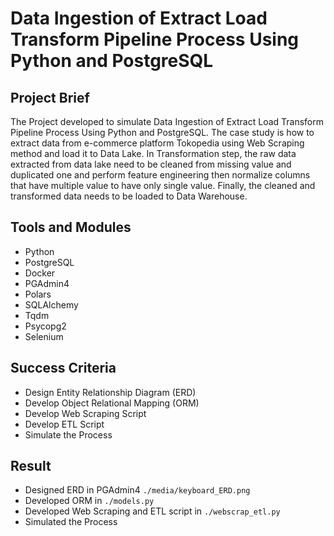 # Data Ingestion of Extract Load Transform Pipeline Process Using Python and PostgreSQL

## Project Brief
The Project developed to simulate Data Ingestion of Extract Load Transform Pipeline Process Using Python and PostgreSQL. The case study is how to extract data from e-commerce platform Tokopedia using Web Scraping method and load it to Data Lake. In Transformation step, the raw data extracted from data lake need to be cleaned from missing value and duplicated one and perform feature engineering then normalize columns that have multiple value to have only single value. Finally, the cleaned and transformed data needs to be loaded to Data Warehouse. 

## Tools and Modules
- Python
- PostgreSQL
- Docker
- PGAdmin4
- Polars
- SQLAlchemy
- Tqdm
- Psycopg2
- Selenium

## Success Criteria
- Design Entity Relationship Diagram (ERD)
- Develop Object Relational Mapping  (ORM)
- Develop Web Scraping Script
- Develop ETL Script 
- Simulate the Process

## Result
- Designed ERD in PGAdmin4 `./media/keyboard_ERD.png`
- Developed ORM in `./models.py`
- Developed Web Scraping and ETL script in `./webscrap_etl.py`
- Simulated the Process